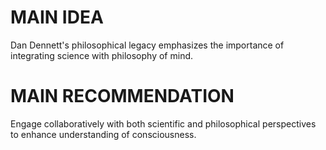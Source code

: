 # MAIN IDEA
Dan Dennett's philosophical legacy emphasizes the importance of integrating science with philosophy of mind.

# MAIN RECOMMENDATION
Engage collaboratively with both scientific and philosophical perspectives to enhance understanding of consciousness.
